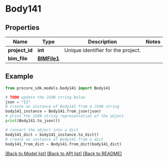 # Body141


## Properties

Name | Type | Description | Notes
------------ | ------------- | ------------- | -------------
**project_id** | **int** | Unique identifier for the project. | 
**bim_file** | [**BIMFile1**](BIMFile1.md) |  | 

## Example

```python
from procore_sdk.models.body141 import Body141

# TODO update the JSON string below
json = "{}"
# create an instance of Body141 from a JSON string
body141_instance = Body141.from_json(json)
# print the JSON string representation of the object
print(Body141.to_json())

# convert the object into a dict
body141_dict = body141_instance.to_dict()
# create an instance of Body141 from a dict
body141_from_dict = Body141.from_dict(body141_dict)
```
[[Back to Model list]](../README.md#documentation-for-models) [[Back to API list]](../README.md#documentation-for-api-endpoints) [[Back to README]](../README.md)


